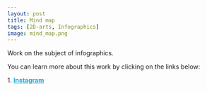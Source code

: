 ```yaml
---
layout: post 
title: Mind map
tags: [2D-arts, Infographics]
image: mind_map.png
---
```


Work on the subject of infographics.

<!--more-->

You can learn more about this work by clicking on the links below: <br/>

<div>	
	1.
	<a href="https://www.instagram.com/p/CHX9xFxjgtm/" target="_blank" style="font-weight: bold; color: #1CAAD9;">Instagram</a><br/>
</div>



